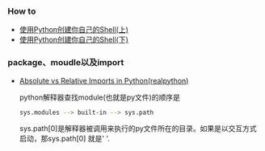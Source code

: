 

### How to
- [使用Python创建你自己的Shell(上)](http://www.codeceo.com/article/create-your-own-shell-in-python-part-1.html)
- [使用Python创建你自己的Shell(下)](http://www.codeceo.com/article/create-your-own-shell-in-python-part-2.html)


### package、moudle以及import

- [Absolute vs Relative Imports in Python(realpython)](https://realpython.com/absolute-vs-relative-python-imports/)

    python解释器查找module(也就是py文件)的顺序是
    ```bash
    sys.modules --> built-in --> sys.path
    ```
    sys.path[0]是解释器被调用来执行的py文件所在的目录。如果是以交互方式启动，那sys.path[0] 就是' '. 
